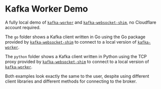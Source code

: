 # Kafka Worker Demo

A fully local demo of [`kafka-worker`](https://github.com/maxwellpeterson/kafka-worker) and [`kafka-websocket-shim`](https://github.com/maxwellpeterson/kafka-websocket-shim), no Cloudflare account required.

The `go` folder shows a Kafka client written in Go using the Go package provided by [`kafka-websocket-shim`](https://github.com/maxwellpeterson/kafka-websocket-shim) to connect to a local version of [`kafka-worker`](https://github.com/maxwellpeterson/kafka-worker).

The `python` folder shows a Kafka client written in Python using the TCP proxy provided by [`kafka-websocket-shim`](https://github.com/maxwellpeterson/kafka-websocket-shim) to connect to a local version of [`kafka-worker`](https://github.com/maxwellpeterson/kafka-worker).

Both examples look exactly the same to the user, despite using different client libraries and different methods for connecting to the broker.
